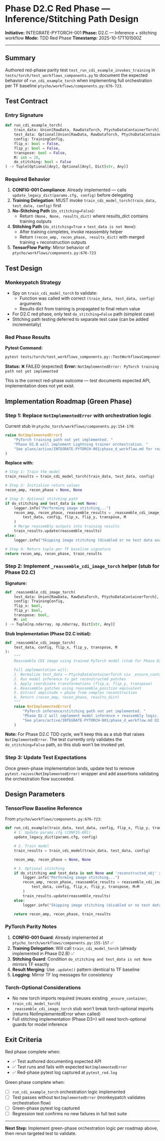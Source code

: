 # Phase D2.C Red Phase — Inference/Stitching Path Design

**Initiative:** INTEGRATE-PYTORCH-001
**Phase:** D2.C — Inference + stitching workflow
**Mode:** TDD Red Phase
**Timestamp:** 2025-10-17T101500Z

---

## Summary

Authored red-phase parity test `test_run_cdi_example_invokes_training` in `tests/torch/test_workflows_components.py` to document the expected behavior of `run_cdi_example_torch` when implementing full orchestration per TF baseline `ptycho/workflows/components.py:676-723`.

## Test Contract

### Entry Signature
```python
def run_cdi_example_torch(
    train_data: Union[RawData, RawDataTorch, PtychoDataContainerTorch],
    test_data: Optional[Union[RawData, RawDataTorch, PtychoDataContainerTorch]],
    config: TrainingConfig,
    flip_x: bool = False,
    flip_y: bool = False,
    transpose: bool = False,
    M: int = 20,
    do_stitching: bool = False
) -> Tuple[Optional[Any], Optional[Any], Dict[str, Any]]
```

### Required Behavior

1. **CONFIG-001 Compliance**: Already implemented — calls `update_legacy_dict(params.cfg, config)` before delegating
2. **Training Delegation**: MUST invoke `train_cdi_model_torch(train_data, test_data, config)` first
3. **No-Stitching Path** (`do_stitching=False`):
   - Return `(None, None, results_dict)` where results_dict contains training outputs
4. **Stitching Path** (`do_stitching=True` + `test_data is not None`):
   - After training completes, invoke reassembly helper
   - Return `(recon_amp, recon_phase, results_dict)` with merged training + reconstruction outputs
5. **TensorFlow Parity**: Mirror behavior of `ptycho/workflows/components.py:676-723`

## Test Design

### Monkeypatch Strategy
- Spy on `train_cdi_model_torch` to validate:
  - Function was called with correct `(train_data, test_data, config)` arguments
  - Results dict from training is propagated to final return value
- For D2.C red phase, only test `do_stitching=False` path (simplest case)
- Stitching path testing deferred to separate test case (can be added incrementally)

### Red Phase Results

**Pytest Command:**
```bash
pytest tests/torch/test_workflows_components.py::TestWorkflowsComponentsRun::test_run_cdi_example_invokes_training -vv
```

**Status:** ❌ FAILED (expected)
**Error:** `NotImplementedError: PyTorch training path not yet implemented`

This is the correct red-phase outcome — test documents expected API, implementation does not yet exist.

## Implementation Roadmap (Green Phase)

### Step 1: Replace `NotImplementedError` with orchestration logic

Current stub in `ptycho_torch/workflows/components.py:154-170`:
```python
raise NotImplementedError(
    "PyTorch training path not yet implemented. "
    "Phase D2.B will implement Lightning trainer orchestration. "
    "See plans/active/INTEGRATE-PYTORCH-001/phase_d_workflow.md for roadmap."
)
```

**Replace with:**
```python
# Step 1: Train the model
train_results = train_cdi_model_torch(train_data, test_data, config)

# Step 2: Initialize return values
recon_amp, recon_phase = None, None

# Step 3: Optional stitching path
if do_stitching and test_data is not None:
    logger.info("Performing image stitching...")
    recon_amp, recon_phase, reassemble_results = _reassemble_cdi_image_torch(
        test_data, config, flip_x, flip_y, transpose, M
    )
    # Merge reassembly outputs into training results
    train_results.update(reassemble_results)
else:
    logger.info("Skipping image stitching (disabled or no test data available)")

# Step 4: Return tuple per TF baseline signature
return recon_amp, recon_phase, train_results
```

### Step 2: Implement `_reassemble_cdi_image_torch` helper (stub for Phase D2.C)

**Signature:**
```python
def _reassemble_cdi_image_torch(
    test_data: Union[RawData, RawDataTorch, PtychoDataContainerTorch],
    config: TrainingConfig,
    flip_x: bool,
    flip_y: bool,
    transpose: bool,
    M: int
) -> Tuple[np.ndarray, np.ndarray, Dict[str, Any]]
```

**Stub Implementation (Phase D2.C initial):**
```python
def _reassemble_cdi_image_torch(
    test_data, config, flip_x, flip_y, transpose, M
):
    """
    Reassemble CDI image using trained PyTorch model (stub for Phase D2.C).

    Full implementation will:
    1. Normalize test_data → PtychoDataContainerTorch via _ensure_container
    2. Run model inference to get reconstructed patches
    3. Apply coordinate transformations (flip_x, flip_y, transpose)
    4. Reassemble patches using reassemble_position equivalent
    5. Extract amplitude + phase from complex reconstruction
    6. Return (recon_amp, recon_phase, results_dict)
    """
    raise NotImplementedError(
        "PyTorch inference/stitching path not yet implemented. "
        "Phase D2.C will implement model inference + reassembly logic. "
        "See plans/active/INTEGRATE-PYTORCH-001/phase_d_workflow.md D2.C for details."
    )
```

**Note:** For Phase D2.C TDD cycle, we'll keep this as a stub that raises `NotImplementedError`. The test currently only validates the `do_stitching=False` path, so this stub won't be invoked yet.

### Step 3: Update Test Expectations

Once green-phase implementation lands, update test to remove `pytest.raises(NotImplementedError)` wrapper and add assertions validating the orchestration flow succeeded.

## Design Parameters

### TensorFlow Baseline Reference

From `ptycho/workflows/components.py:676-723`:
```python
def run_cdi_example(train_data, test_data, config, flip_x, flip_y, transpose, M, do_stitching):
    # 1. Update params.cfg (CONFIG-001)
    update_legacy_dict(params.cfg, config)

    # 2. Train model
    train_results = train_cdi_model(train_data, test_data, config)

    recon_amp, recon_phase = None, None

    # 3. Optional stitching
    if do_stitching and test_data is not None and 'reconstructed_obj' in train_results:
        logger.info("Performing image stitching...")
        recon_amp, recon_phase, reassemble_results = reassemble_cdi_image(
            test_data, config, flip_x, flip_y, transpose, M=M
        )
        train_results.update(reassemble_results)
    else:
        logger.info("Skipping image stitching (disabled or no test data available)")

    return recon_amp, recon_phase, train_results
```

### PyTorch Parity Notes

1. **CONFIG-001 Guard**: Already implemented at `ptycho_torch/workflows/components.py:155-157` ✅
2. **Training Delegation**: Will call `train_cdi_model_torch` (already implemented in Phase D2.B) ✅
3. **Stitching Guard**: Condition `do_stitching and test_data is not None` mirrors TF exactly
4. **Result Merging**: Use `.update()` pattern identical to TF baseline
5. **Logging**: Mirror TF log messages for consistency

### Torch-Optional Considerations

- No new torch imports required (reuses existing `_ensure_container`, `train_cdi_model_torch`)
- `_reassemble_cdi_image_torch` stub won't break torch-optional imports (returns NotImplementedError when called)
- Full stitching implementation (Phase D3+) will need torch-optional guards for model inference

## Exit Criteria

Red phase complete when:
- ✅ Test authored documenting expected API
- ✅ Test runs and fails with expected `NotImplementedError`
- ✅ Red-phase pytest log captured at `pytest_red.log`

Green phase complete when:
- [ ] `run_cdi_example_torch` orchestration logic implemented
- [ ] Test passes without `NotImplementedError` (monkeypatch validates orchestration flow)
- [ ] Green-phase pytest log captured
- [ ] Regression test confirms no new failures in full test suite

---

**Next Step:** Implement green-phase orchestration logic per roadmap above, then rerun targeted test to validate.
